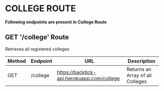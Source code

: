 COLLEGE ROUTE
==============

**Following endpoints are present in College Route**

## GET '/college' Route

Retrieves all registered colleges

|Method|Endpoint|URL|Description|
|------|--------|---|-----------|
| GET   | /college |  https://backtick-api.herokuapp.com/college | Returns an Array of all Colleges |